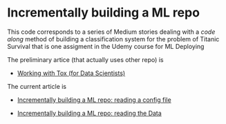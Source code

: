 # Incrementally building a ML repo

This code corresponds to a series of Medium stories dealing with a _code along_ method of building a classification system for the problem of Titanic Survival that is one assigment in the Udemy course for ML Deploying

The preliminary artice (that actually uses other repo) is 

- [Working with Tox (for Data Scientists)](https://medium.com/@hitorunajp/working-with-tox-for-data-scientists-cf83c7732e8a)

The current article is

- [Incrementally building a ML repo: reading a config file](https://medium.com/@hitorunajp/incrementally-building-a-ml-repo-reading-a-config-file-efb1f75bd41e)

- [Incrementally building a ML repo: reading the Data](https://medium.com/@hitorunajp/incrementally-building-a-ml-repo-reading-the-data-8e327934d46c)

